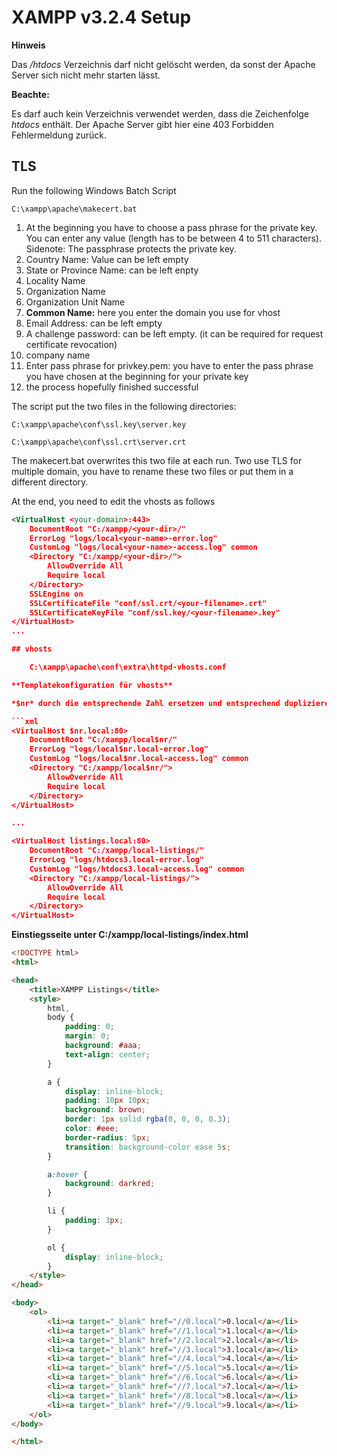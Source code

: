 # XAMPP v3.2.4 Setup

**Hinweis**

Das _/htdocs_ Verzeichnis darf nicht gelöscht werden, da sonst der Apache Server sich nicht mehr starten lässt.

**Beachte:**

Es darf auch kein Verzeichnis verwendet werden, dass die Zeichenfolge _htdocs_ enthält. Der Apache Server gibt hier eine 403 Forbidden Fehlermeldung zurück.

## TLS
Run the following Windows Batch Script

	C:\xampp\apache\makecert.bat
	
1. At the beginning you have to choose a pass phrase for the private key. You can enter any value (length has to be between 4 to 511 characters). Sidenote: The passphrase protects the private key.
2. Country Name: Value can be left empty
3. State or Province Name: can be left enpty
4. Locality Name
5. Organization Name
6. Organization Unit Name
7. **Common Name:** here you enter the domain you use for vhost
8. Email Address: can be left empty
9. A challenge password: can be left empty. (it can be required for request certificate revocation)
10. company name
11. Enter pass phrase for privkey.pem: you have to enter the pass phrase you have chosen at the beginning for your private key
12. the process hopefully finished successful

The script put the two files in the following directories:

	C:\xampp\apache\conf\ssl.key\server.key
	
	C:\xampp\apache\conf\ssl.crt\server.crt
	
The makecert.bat overwrites this two file at each run. Two use TLS for multiple domain, you have to rename these two files or put them in a different directory.

At the end, you need to edit the vhosts as follows

```xml
<VirtualHost <your-domain>:443>
    DocumentRoot "C:/xampp/<your-dir>/"
    ErrorLog "logs/local<your-name>-error.log"
    CustomLog "logs/local<your-name>-access.log" common
    <Directory "C:/xampp/<your-dir>/">
        AllowOverride All
        Require local
    </Directory>
    SSLEngine on
    SSLCertificateFile "conf/ssl.crt/<your-filename>.crt"
    SSLCertificateKeyFile "conf/ssl.key/<your-filename>.key"
</VirtualHost>
...

## vhosts

    C:\xampp\apache\conf\extra\httpd-vhosts.conf

**Templatekonfiguration für vhosts**

*$nr* durch die entsprechende Zahl ersetzen und entsprechend duplizieren. Die Verzeichnisse müssen natürlich auch noch angelegt werden.

```xml
<VirtualHost $nr.local:80>
    DocumentRoot "C:/xampp/local$nr/"
    ErrorLog "logs/local$nr.local-error.log"
    CustomLog "logs/local$nr.local-access.log" common
    <Directory "C:/xampp/local$nr/">
        AllowOverride All
        Require local
	</Directory>
</VirtualHost>

...

<VirtualHost listings.local:80>
    DocumentRoot "C:/xampp/local-listings/"
    ErrorLog "logs/htdocs3.local-error.log"
    CustomLog "logs/htdocs3.local-access.log" common
    <Directory "C:/xampp/local-listings/">
        AllowOverride All
        Require local
	</Directory>
</VirtualHost>
```
**Einstiegsseite unter C:/xampp/local-listings/index.html**
```html
<!DOCTYPE html>
<html>

<head>
    <title>XAMPP Listings</title>
    <style>
        html,
        body {
            padding: 0;
            margin: 0;
            background: #aaa;
            text-align: center;
        }

        a {
            display: inline-block;
            padding: 10px 10px;
            background: brown;
            border: 1px solid rgba(0, 0, 0, 0.3);
            color: #eee;
            border-radius: 5px;
            transition: background-color ease 5s;
        }

        a:hover {
            background: darkred;
        }

        li {
            padding: 3px;
        }

        ol {
            display: inline-block;
        }
    </style>
</head>

<body>
    <ol>
        <li><a target="_blank" href="//0.local">0.local</a></li>
        <li><a target="_blank" href="//1.local">1.local</a></li>
        <li><a target="_blank" href="//2.local">2.local</a></li>
        <li><a target="_blank" href="//3.local">3.local</a></li>
        <li><a target="_blank" href="//4.local">4.local</a></li>
        <li><a target="_blank" href="//5.local">5.local</a></li>
        <li><a target="_blank" href="//6.local">6.local</a></li>
        <li><a target="_blank" href="//7.local">7.local</a></li>
        <li><a target="_blank" href="//8.local">8.local</a></li>
        <li><a target="_blank" href="//9.local">9.local</a></li>
    </ol>
</body>

</html>
```
